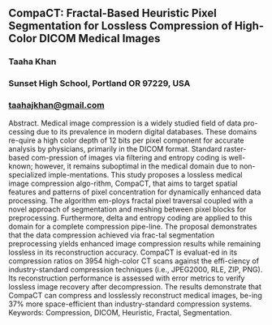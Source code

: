 
## CompaCT: Fractal-Based Heuristic Pixel Segmentation for Lossless Compression of High-Color DICOM Medical Images
### Taaha Khan
### Sunset High School, Portland OR 97229, USA
### taahajkhan@gmail.com

Abstract. Medical image compression is a widely studied field of data pro-cessing due to its prevalence in modern digital databases. These domains re-quire a high color depth of 12 bits per pixel component for accurate analysis by physicians, primarily in the DICOM format. Standard raster-based com-pression of images via filtering and entropy coding is well-known; however, it remains suboptimal in the medical domain due to non-specialized imple-mentations. This study proposes a lossless medical image compression algo-rithm, CompaCT, that aims to target spatial features and patterns of pixel concentration for dynamically enhanced data processing. The algorithm em-ploys fractal pixel traversal coupled with a novel approach of segmentation and meshing between pixel blocks for preprocessing. Furthermore, delta and entropy coding are applied to this domain for a complete compression pipe-line. The proposal demonstrates that the data compression achieved via frac-tal segmentation preprocessing yields enhanced image compression results while remaining lossless in its reconstruction accuracy. CompaCT is evaluat-ed in its compression ratios on 3954 high-color CT scans against the effi-ciency of industry-standard compression techniques (i.e., JPEG2000, RLE, ZIP, PNG). Its reconstruction performance is assessed with error metrics to verify lossless image recovery after decompression. The results demonstrate that CompaCT can compress and losslessly reconstruct medical images, be-ing 37% more space-efficient than industry-standard compression systems.
Keywords: Compression, DICOM, Heuristic, Fractal, Segmentation.
